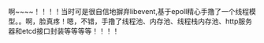 啊~~~~！！！！当时可是很自信地摒弃libevent,基于epoll精心手撸了一个线程模型。。啊，脸真疼！嗯，不错，手撸了线程池、内存池、线程栈内存池、http服务器和etcd接口封装等等等等！！！！

